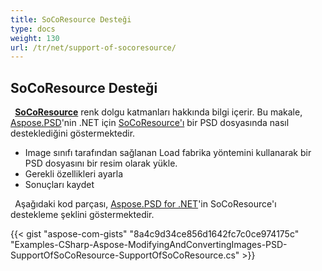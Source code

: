 ```yaml
---
title: SoCoResource Desteği
type: docs
weight: 130
url: /tr/net/support-of-socoresource/
---
```


## **SoCoResource Desteği**
` `[**SoCoResource**](https://reference.aspose.com/net/psd/aspose.psd.fileformats.psd.layers.layerresources/socoresource) renk dolgu katmanları hakkında bilgi içerir. Bu makale, [Aspose.PSD](https://products.aspose.com/psd)'nin .NET için [SoCoResource'ı](https://reference.aspose.com/net/psd/aspose.psd.fileformats.psd.layers.layerresources/socoresource) bir PSD dosyasında nasıl desteklediğini göstermektedir.

- Image sınıfı tarafından sağlanan Load fabrika yöntemini kullanarak bir PSD dosyasını bir resim olarak yükle.
- Gerekli özellikleri ayarla
- Sonuçları kaydet

` `Aşağıdaki kod parçası, [Aspose.PSD for .NET](https://products.aspose.com/psd/net)'in SoCoResource'ı destekleme şeklini göstermektedir.

{{< gist "aspose-com-gists" "8a4c9d34ce856d1642fc7c0ce974175c" "Examples-CSharp-Aspose-ModifyingAndConvertingImages-PSD-SupportOfSoCoResource-SupportOfSoCoResource.cs" >}}

